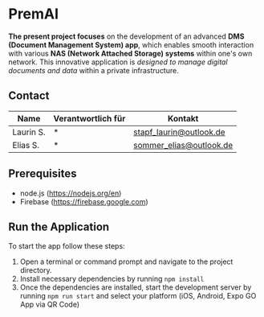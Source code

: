 # PremAI

**The present project focuses** on the development of an advanced **DMS (Document Management System) app**, which enables smooth interaction with various **NAS (Network Attached Storage) systems** within one's own network. This innovative application is *designed to manage digital documents and data* within a private infrastructure.

## Contact

|Name|Verantwortlich für|Kontakt|
|--|--|--|
|Laurin S.|*|[stapf_laurin@outlook.de](mailto:stapf_laurin@outlook.de)
|Elias S.|*|[sommer_elias@outlook.de](mailto:sommer_elias@outlook.de)

## Prerequisites

- node.js (https://nodejs.org/en)
- Firebase (https://firebase.google.com)

## Run the Application

To start the app follow these steps:

 1. Open a terminal or command prompt and navigate to the project directory.
 2. Install necessary dependencies by running `npm install`
 3. Once the dependencies are installed, start the development server by running `npm run start` and select your platform (iOS, Android, Expo GO App via QR Code)
